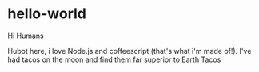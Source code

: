 # hello-world

Hi Humans

Hubot here, i love Node.js and coffeescript (that's what i'm made of!).
I've had tacos on the moon and find them far superior to Earth Tacos
